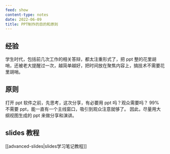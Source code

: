 ```yaml
---
feed: show
content-type: notes
date: 2022-06-09
title: PPT制作的目的和原则
---
```


## 经验

学生时代，包括前几次工作的相关答辩，都太注重形式了，把 ppt 整的花里胡哨，还被老大提醒过一次，越简单越好，把时间放在聚焦内容上，搞技术不需要花里胡哨。

## 原则

打开 ppt 软件之前，先思考，这次分享，有必要用 ppt 吗？观众需要吗？
99% 不需要 ppt，能一直有一个主线窗口，吸引到观众注意就够了。
因此，尽量用大纲视图生成的 ppt 来做分享和演讲。

## slides 教程

[[advanced-slides|slides学习笔记教程]]
